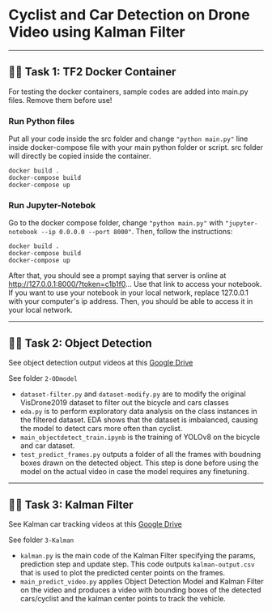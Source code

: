 # Cyclist and Car Detection on Drone Video using Kalman Filter

---
## 🚵‍♀️ Task 1: TF2 Docker Container
For testing the docker containers, sample codes are added into main.py files. Remove them before use!

### Run Python files

Put all your code inside the src folder and change `"python main.py"` line inside docker-compose file with your main python folder or script. src folder will directly be copied inside the container.
```
docker build .
docker-compose build
docker-compose up
```
### Run Jupyter-Notebok

Go to the docker compose folder, change `"python main.py"` with `"jupyter-notebook --ip 0.0.0.0 --port 8000"`. Then, follow the instructions:
```
docker build .
docker-compose build
docker-compose up
```
After that, you should see a prompt saying that server is online at http://127.0.0.1:8000/?token=c1b1f0... Use that link to access your notebook. If you want to use your notebook in your local network, replace 127.0.0.1 with your computer's ip address. Then, you should be able to access it in your local network.

---
## 🚵‍♀️ Task 2: Object Detection
See object detection output videos at this [Google Drive](https://drive.google.com/drive/folders/1rpOvINEG87zVAyD-nCcOF6t6y0vgJ7T0?usp=sharing)

See folder `2-ODmodel`
- `dataset-filter.py` and `dataset-modify.py` are to modify the original VisDrone2019 dataset to filter out the bicycle and cars classes
- `eda.py` is to perform exploratory data analysis on the class instances in the filtered dataset. EDA shows that the dataset is imbalanced, causing the model to detect cars more often than cyclist.
- `main_objectdetect_train.ipynb` is the training of YOLOv8 on the bicycle and car dataset. 
- `test_predict_frames.py` outputs a folder of all the frames with boudning boxes drawn on the detected object. This step is done before using the model on the actual video in case the model requires any finetuning.


---
## 🚵‍♀️ Task 3: Kalman Filter
See Kalman car tracking videos at this [Google Drive](https:/drive.google.com/file/d/1JR6Qwm_zHE3128PMVOrdfBHu0sTBgJdJ/view?usp=sharing)

See folder `3-Kalman`

- `kalman.py` is the main code of the Kalman Filter specifying the params, prediction step and update step. This code outputs `kalman-output.csv` that is used to plot the predicted center points on the frames.
- `main_predict_video.py` applies Object Detection Model and Kalman Filter on the video and produces a video with bounding boxes of the detected cars/cyclist and the kalman center points to track the vehicle.
